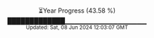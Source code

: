 <p align="center">
⏳Year Progress (43.58 %)<br>
█████████████▁▁▁▁▁▁▁▁▁▁▁▁▁▁▁▁▁ <br>
<sub>Updated: Sat, 08 Jun 2024 12:03:07 GMT</sub>
</p>

